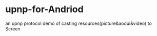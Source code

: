 # upnp-for-Andriod
an upnp protocol demo of casting resources(picture&amp;aodui&amp;video) to Screen
